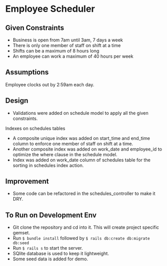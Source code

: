 # Employee Scheduler

## Given Constraints
* Business is open from 7am until 3am, 7 days a week
* There is only one member of staff on shift at a time
* Shifts can be a maximum of 8 hours long
* An employee can work a maximum of 40 hours per week

## Assumptions
Employee clocks out by 2:59am each day.

## Design
* Validations were added on schedule model to apply all the given constraints.

Indexes on schedules tables
* A composite unique index was added on start_time and end_time column to enforce one member of staff on shift at a time.
* Another composite index was added on work_date and employee_id to optimize the where clause in the schedule model.
* Index was added on work_date column of schedules table for the sorting in schedules index action.

## Improvement
* Some code can be refactored in the schedules_controller to make it DRY.

## To Run on Development Env
* Git clone the repository and cd into it. This will create project specific gemset.
* Run `$ bundle install` followed by `$ rails db:create db:migrate db:seed`
* Run `$ rails s` to start the server. 
* SQlite database is used to keep it lightweight.
* Some seed data is added for demo.

